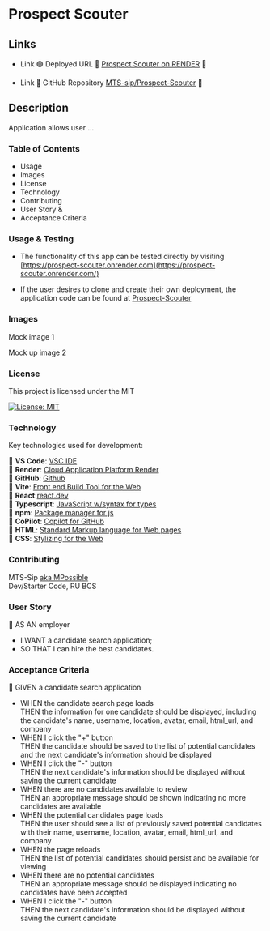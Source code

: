 # Prospect Scouter

## Links

- Link 🟢 Deployed URL 🔹 [Prospect Scouter on RENDER](https://prospect-scouter.onrender.com/) 🔹

- Link 🔴 GitHub Repository [MTS-sip/Prospect-Scouter](https://github.com/MTS-sip/Prospect-Scouter) 🔴

## Description

Application allows user ...

### Table of Contents

- Usage
- Images
- License
- Technology
- Contributing
- User Story &
- Acceptance Criteria

### Usage & Testing

- The functionality of this app can be tested directly by visiting [https://prospect-scouter.onrender.com](https://prospect-scouter.onrender.com/)

- If the user desires to clone and create their own deployment, the application code can be found at [Prospect-Scouter](https://github.com/MTS-sip/)

### Images

Mock image 1

Mock up image 2

### License

This project is licensed under the MIT<br>

[![License: MIT](https://img.shields.io/badge/License-MIT-yellow.svg)](https://opensource.org/licenses/MIT)

### Technology

Key technologies used for development:

🔹 **VS Code**: [VSC IDE](https://code.visualstudio.com/)<br>
🔹 **Render**: [Cloud Application Platform Render](https://render.com/)<br>
🔹 **GitHub**: [Github](https://github.com/)<br>
🔹 **Vite**: [ Front end Build Tool for the Web](https://vite.dev/)<br>
🔹 **React**:[react.dev](https://react.dev/)<br>
🔹 **Typescript**: [JavaScript w/syntax for types ](https://www.w3schools.com/typescript/typescript_intro.php)<br>
🔹 **npm**: [Package manager for js](https://www.npmjs.com/)<br>
🔹 **CoPilot**: [Copilot for GitHub](https://github.com/features/copilot?ef_id=_k_Cj0KCQjw4v6-BhDuARIsALprm30F26jOBa_tX-MdbRzSHmPNFiQCmfhZXt1XYobPc8mf7E3NM44SAmQaAipREALw_wcB_k_&OCID=AIDcmmb150vbv1_SEM__k_Cj0KCQjw4v6-BhDuARIsALprm30F26jOBa_tX-MdbRzSHmPNFiQCmfhZXt1XYobPc8mf7E3NM44SAmQaAipREALw_wcB_k_&gad_source=1&gclid=Cj0KCQjw4v6-BhDuARIsALprm30F26jOBa_tX-MdbRzSHmPNFiQCmfhZXt1XYobPc8mf7E3NM44SAmQaAipREALw_wcB)<br>
🔹 **HTML**: [Standard Markup language for Web pages](https://www.w3schools.com/html/)<br>
🔹 **CSS**: [Stylizing for the Web](https://www.w3schools.com/css/)

### Contributing

MTS-Sip [aka MPossible](https://github.com/MTS-sip)<br>
Dev/Starter Code, RU BCS

### User Story

🔹 AS AN employer

- I WANT a candidate search application;
- SO THAT I can hire the best candidates.

### Acceptance Criteria

🔹 GIVEN a candidate search application

- WHEN the candidate search page loads<br>
  THEN the information for one candidate should be displayed, including the candidate's name, username, location, avatar, email, html_url, and company
- WHEN I click the "+" button<br>
  THEN the candidate should be saved to the list of potential candidates and the next candidate's information should be displayed
- WHEN I click the "-" button<br>
  THEN the next candidate's information should be displayed without saving the current candidate
- WHEN there are no candidates available to review<br>
  THEN an appropriate message should be shown indicating no more candidates are available
- WHEN the potential candidates page loads<br>
  THEN the user should see a list of previously saved potential candidates with their name, username, location, avatar, email, html_url, and company
- WHEN the page reloads<br>
  THEN the list of potential candidates should persist and be available for viewing
- WHEN there are no potential candidates<br>
  THEN an appropriate message should be displayed indicating no candidates have been accepted
- WHEN I click the "-" button<br>
  THEN the next candidate's information should be displayed without saving the current candidate
